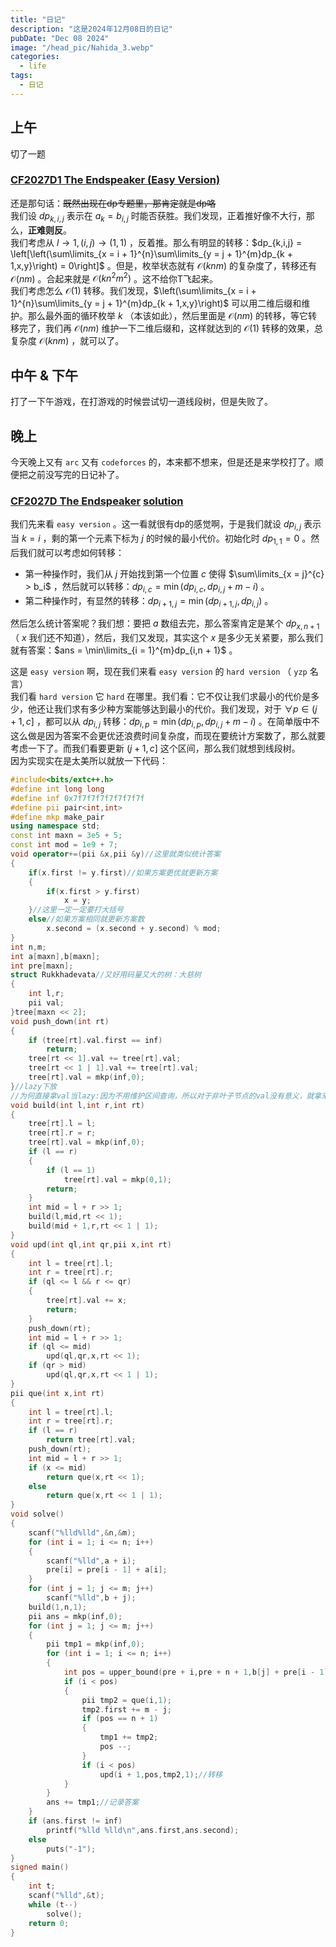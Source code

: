 ```yaml
---
title: "日记"
description: "这是2024年12月08日的日记"
pubDate: "Dec 08 2024"
image: "/head_pic/Nahida_3.webp"
categories:
  - life
tags:
  - 日记
---
```


## 上午
切了一题

### <a href = "https://codeforces.com/problemset/problem/2005/E1" target = "_blank">CF2027D1 The Endspeaker (Easy Version)</a>  
还是那句话：~~既然出现在dp专题里，那肯定就是dp咯~~  
我们设 $dp_{k,i,j}$ 表示在 $a_k = b_{i,j}$ 时能否获胜。我们发现，正着推好像不大行，那么，**正难则反**。  
我们考虑从 $l \rightarrow 1,(i,j) \rightarrow (1,1)$ ，反着推。那么有明显的转移：$dp_{k,i,j} = \left[\left(\sum\limits_{x = i + 1}^{n}\sum\limits_{y = j + 1}^{m}dp_{k + 1,x,y}\right) = 0\right]$ 。但是，枚举状态就有 $\mathcal{O}(knm)$ 的复杂度了，转移还有 $\mathcal{O}(nm)$ 。合起来就是 $\mathcal{O}(kn^2m^2)$ 。这不给你T飞起来。  
我们考虑怎么 $\mathcal{O}(1)$ 转移。我们发现，$\left(\sum\limits_{x = i + 1}^{n}\sum\limits_{y = j + 1}^{m}dp_{k + 1,x,y}\right)$ 可以用二维后缀和维护。那么最外面的循环枚举 $k$ （本该如此），然后里面是 $\mathcal{O}(nm)$ 的转移，等它转移完了，我们再 $\mathcal{O}(nm)$ 维护一下二维后缀和，这样就达到的 $\mathcal{O}(1)$ 转移的效果，总复杂度 $\mathcal{O}(knm)$ ，就可以了。

## 中午 & 下午
打了一下午游戏，在打游戏的时候尝试切一道线段树，但是失败了。

## 晚上
今天晚上又有 `arc` 又有 `codeforces` 的，本来都不想来，但是还是来学校打了。顺便把之前没写完的日记补了。

### <a href = "http://codeforces.com/problemset/problem/2027/D2" target = "_blank">CF2027D The Endspeaker</a> <a href = "https://www.luogu.com.cn/article/9gofkcbc" target = "_blank">solution</a>
我们先来看 `easy version` 。这一看就很有dp的感觉啊，于是我们就设 $dp_{i,j}$ 表示当 $k = i$ ，剩的第一个元素下标为 $j$ 的时候的最小代价。初始化时 $dp_{1,1} = 0$ 。然后我们就可以考虑如何转移：  
- 第一种操作时，我们从 $j$ 开始找到第一个位置 $c$ 使得 $\sum\limits_{x = j}^{c} > b_i$ ，然后就可以转移：$dp_{i,c} = \min(dp_{i,c},dp_{i,j} + m - i)$ 。
- 第二种操作时，有显然的转移：$dp_{i + 1,j} = \min(dp_{i + 1,j},dp_{i,j})$ 。

然后怎么统计答案呢？我们想：要把 $a$ 数组去完，那么答案肯定是某个 $dp_{x,n + 1}$ （ $x$ 我们还不知道），然后，我们又发现，其实这个 $x$ 是多少无关紧要，那么我们就有答案：$ans = \min\limits_{i = 1}^{m}dp_{i,n + 1}$ 。

这是 `easy version` 啊，现在我们来看 `easy version` 的 `hard version` （ `yzp` 名言）  
我们看 `hard version` 它 `hard` 在哪里。我们看：它不仅让我们求最小的代价是多少，他还让我们求有多少种方案能够达到最小的代价。我们发现，对于 $\forall p \in (j + 1,c]$ ，都可以从 $dp_{i,j}$ 转移：$dp_{i,p} = \min(dp_{i,p},dp_{i,j} + m - i)$ 。在简单版中不这么做是因为答案不会更优还浪费时间复杂度，而现在要统计方案数了，那么就要考虑一下了。而我们看要更新 $(j + 1,c]$ 这个区间，那么我们就想到线段树。  
因为实现实在是太美所以就放一下代码：
```cpp
#include<bits/extc++.h>
#define int long long
#define inf 0x7f7f7f7f7f7f7f7f
#define pii pair<int,int>
#define mkp make_pair
using namespace std;
const int maxn = 3e5 + 5;
const int mod = 1e9 + 7;
void operator+=(pii &x,pii &y)//这里就类似统计答案
{
    if(x.first != y.first)//如果方案更优就更新方案
    {
        if(x.first > y.first)
            x = y;
    }//这里一定一定要打大括号
    else//如果方案相同就更新方案数
        x.second = (x.second + y.second) % mod;
}
int n,m;
int a[maxn],b[maxn];
int pre[maxn];
struct Rukkhadevata//又好用码量又大的树：大慈树
{
    int l,r;
    pii val;
}tree[maxn << 2];
void push_down(int rt)
{
    if (tree[rt].val.first == inf)
        return;
    tree[rt << 1].val += tree[rt].val;
    tree[rt << 1 | 1].val += tree[rt].val;
    tree[rt].val = mkp(inf,0);
}//lazy下放
//为何直接拿val当lazy:因为不用维护区间查询，所以对于非叶子节点的val没有意义，就拿来当lazy
void build(int l,int r,int rt)
{
    tree[rt].l = l;
    tree[rt].r = r;
    tree[rt].val = mkp(inf,0);
    if (l == r)
    {
        if (l == 1)
            tree[rt].val = mkp(0,1);
        return;
    }
    int mid = l + r >> 1;
    build(l,mid,rt << 1);
    build(mid + 1,r,rt << 1 | 1);
}
void upd(int ql,int qr,pii x,int rt)
{
    int l = tree[rt].l;
    int r = tree[rt].r;
    if (ql <= l && r <= qr)
    {
        tree[rt].val += x;
        return;
    }
    push_down(rt);
    int mid = l + r >> 1;
    if (ql <= mid)
        upd(ql,qr,x,rt << 1);
    if (qr > mid)
        upd(ql,qr,x,rt << 1 | 1);
}
pii que(int x,int rt)
{
    int l = tree[rt].l;
    int r = tree[rt].r;
    if (l == r)
        return tree[rt].val;
    push_down(rt);
    int mid = l + r >> 1;
    if (x <= mid)
        return que(x,rt << 1);
    else
        return que(x,rt << 1 | 1);
}
void solve()
{
    scanf("%lld%lld",&n,&m);
    for (int i = 1; i <= n; i++)
    {
        scanf("%lld",a + i);
        pre[i] = pre[i - 1] + a[i];
    }
    for (int j = 1; j <= m; j++)
        scanf("%lld",b + j);
    build(1,n,1);
    pii ans = mkp(inf,0);
    for (int j = 1; j <= m; j++)
    {
        pii tmp1 = mkp(inf,0);
        for (int i = 1; i <= n; i++)
        {
            int pos = upper_bound(pre + i,pre + n + 1,b[j] + pre[i - 1]) - pre;//找到c
            if (i < pos)
            {
                pii tmp2 = que(i,1);
                tmp2.first += m - j;
                if (pos == n + 1)
                {
                    tmp1 += tmp2;
                    pos --;
                }
                if (i < pos)
                    upd(i + 1,pos,tmp2,1);//转移
            }
        }
        ans += tmp1;//记录答案
    }
    if (ans.first != inf)
        printf("%lld %lld\n",ans.first,ans.second);
    else
        puts("-1");
}
signed main()
{
    int t;
    scanf("%lld",&t);
    while (t--)
        solve();
    return 0;
}
```